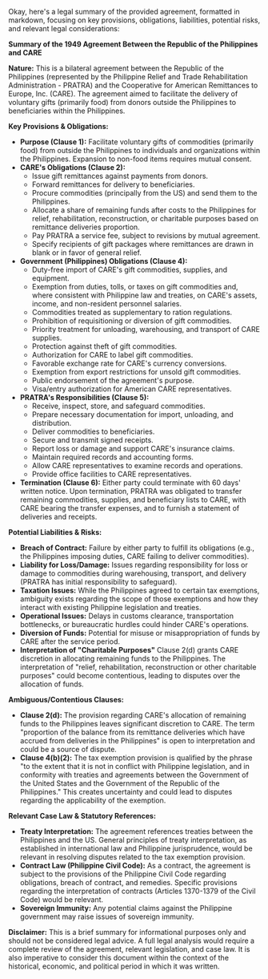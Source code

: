 Okay, here's a legal summary of the provided agreement, formatted in markdown, focusing on key provisions, obligations, liabilities, potential risks, and relevant legal considerations:

**Summary of the 1949 Agreement Between the Republic of the Philippines and CARE**

**Nature:** This is a bilateral agreement between the Republic of the Philippines (represented by the Philippine Relief and Trade Rehabilitation Administration - PRATRA) and the Cooperative for American Remittances to Europe, Inc. (CARE). The agreement aimed to facilitate the delivery of voluntary gifts (primarily food) from donors outside the Philippines to beneficiaries within the Philippines.

**Key Provisions & Obligations:**

*   **Purpose (Clause 1):** Facilitate voluntary gifts of commodities (primarily food) from outside the Philippines to individuals and organizations within the Philippines. Expansion to non-food items requires mutual consent.
*   **CARE's Obligations (Clause 2):**
    *   Issue gift remittances against payments from donors.
    *   Forward remittances for delivery to beneficiaries.
    *   Procure commodities (principally from the US) and send them to the Philippines.
    *   Allocate a share of remaining funds after costs to the Philippines for relief, rehabilitation, reconstruction, or charitable purposes based on remittance deliveries proportion.
    *   Pay PRATRA a service fee, subject to revisions by mutual agreement.
    *   Specify recipients of gift packages where remittances are drawn in blank or in favor of general relief.
*   **Government (Philippines) Obligations (Clause 4):**
    *   Duty-free import of CARE's gift commodities, supplies, and equipment.
    *   Exemption from duties, tolls, or taxes on gift commodities and, where consistent with Philippine law and treaties, on CARE's assets, income, and non-resident personnel salaries.
    *   Commodities treated as supplementary to ration regulations.
    *   Prohibition of requisitioning or diversion of gift commodities.
    *   Priority treatment for unloading, warehousing, and transport of CARE supplies.
    *   Protection against theft of gift commodities.
    *   Authorization for CARE to label gift commodities.
    *   Favorable exchange rate for CARE's currency conversions.
    *   Exemption from export restrictions for unsold gift commodities.
    *   Public endorsement of the agreement's purpose.
    *   Visa/entry authorization for American CARE representatives.
*   **PRATRA's Responsibilities (Clause 5):**
    *   Receive, inspect, store, and safeguard commodities.
    *   Prepare necessary documentation for import, unloading, and distribution.
    *   Deliver commodities to beneficiaries.
    *   Secure and transmit signed receipts.
    *   Report loss or damage and support CARE's insurance claims.
    *   Maintain required records and accounting forms.
    *   Allow CARE representatives to examine records and operations.
    *   Provide office facilities to CARE representatives.
*   **Termination (Clause 6):** Either party could terminate with 60 days' written notice.  Upon termination, PRATRA was obligated to transfer remaining commodities, supplies, and beneficiary lists to CARE, with CARE bearing the transfer expenses, and to furnish a statement of deliveries and receipts.

**Potential Liabilities & Risks:**

*   **Breach of Contract:** Failure by either party to fulfill its obligations (e.g., the Philippines imposing duties, CARE failing to deliver commodities).
*   **Liability for Loss/Damage:** Issues regarding responsibility for loss or damage to commodities during warehousing, transport, and delivery (PRATRA has initial responsibility to safeguard).
*   **Taxation Issues:** While the Philippines agreed to certain tax exemptions, ambiguity exists regarding the scope of those exemptions and how they interact with existing Philippine legislation and treaties.
*   **Operational Issues:** Delays in customs clearance, transportation bottlenecks, or bureaucratic hurdles could hinder CARE's operations.
*   **Diversion of Funds:**  Potential for misuse or misappropriation of funds by CARE after the service period.
*   **Interpretation of "Charitable Purposes"** Clause 2(d) grants CARE discretion in allocating remaining funds to the Philippines. The interpretation of "relief, rehabilitation, reconstruction or other charitable purposes" could become contentious, leading to disputes over the allocation of funds.

**Ambiguous/Contentious Clauses:**

*   **Clause 2(d):** The provision regarding CARE's allocation of remaining funds to the Philippines leaves significant discretion to CARE. The term "proportion of the balance from its remittance deliveries which have accrued from deliveries in the Philippines" is open to interpretation and could be a source of dispute.
*   **Clause 4(b)(2):** The tax exemption provision is qualified by the phrase "to the extent that it is not in conflict with Philippine legislation, and in conformity with treaties and agreements between the Government of the United States and the Government of the Republic of the Philippines." This creates uncertainty and could lead to disputes regarding the applicability of the exemption.

**Relevant Case Law & Statutory References:**

*   **Treaty Interpretation:**  The agreement references treaties between the Philippines and the US. General principles of treaty interpretation, as established in international law and Philippine jurisprudence, would be relevant in resolving disputes related to the tax exemption provision.
*   **Contract Law (Philippine Civil Code):** As a contract, the agreement is subject to the provisions of the Philippine Civil Code regarding obligations, breach of contract, and remedies. Specific provisions regarding the interpretation of contracts (Articles 1370-1379 of the Civil Code) would be relevant.
*   **Sovereign Immunity:** Any potential claims against the Philippine government may raise issues of sovereign immunity.

**Disclaimer:** This is a brief summary for informational purposes only and should not be considered legal advice. A full legal analysis would require a complete review of the agreement, relevant legislation, and case law. It is also imperative to consider this document within the context of the historical, economic, and political period in which it was written.
